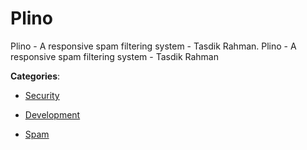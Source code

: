# Plino

Plino - A responsive spam filtering system - Tasdik Rahman.  Plino - A responsive spam filtering system - Tasdik Rahman

**Categories**:

- [Security](https://github/apis-list/apis-list#security)

- [Development](https://github/apis-list/apis-list#development)

- [Spam](https://github/apis-list/apis-list#spam)



